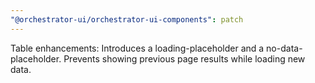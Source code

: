 ```yaml
---
"@orchestrator-ui/orchestrator-ui-components": patch
---
```


Table enhancements: Introduces a loading-placeholder and a no-data-placeholder. Prevents showing previous page results while loading new data.
